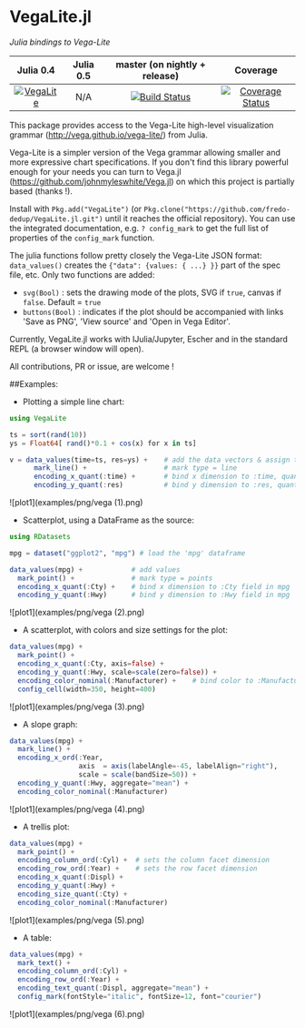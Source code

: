 # VegaLite.jl

_Julia bindings to Vega-Lite_

|Julia 0.4 | Julia 0.5 | master (on nightly + release) | Coverage |
|:--------:|:---------:|:-----------------------------:|:-----------:|
|[![VegaLite](http://pkg.julialang.org/badges/VegaLite_0.4.svg)](http://pkg.julialang.org/?pkg=VegaLite&ver=0.4) | N/A | [![Build Status](https://travis-ci.org/fredo-dedup/VegaLite.jl.svg?branch=master)](https://travis-ci.org/fredo-dedup/VegaLite.jl) | [![Coverage Status](https://coveralls.io/repos/github/fredo-dedup/VegaLite.jl/badge.svg?branch=master)](https://coveralls.io/github/fredo-dedup/VegaLite.jl?branch=master) |


This package provides access to the Vega-Lite high-level visualization grammar (http://vega.github.io/vega-lite/) from Julia.

Vega-Lite is a simpler version of the Vega grammar allowing smaller and more expressive chart specifications. If you don't find this library powerful enough for your needs you can turn to Vega.jl (https://github.com/johnmyleswhite/Vega.jl) on which this project is partially based (thanks !).

Install with `Pkg.add("VegaLite")` (or `Pkg.clone("https://github.com/fredo-dedup/VegaLite.jl.git")`
until it reaches the official repository). You can use the integrated documentation, e.g. `? config_mark` to get the full list of properties of the `config_mark` function.

The julia functions follow pretty closely the Vega-Lite JSON format: `data_values()` creates the `{"data": {values: { ...} }}` part of the spec file, etc.
Only two functions are added:
- `svg(Bool)` : sets the drawing mode of the plots, SVG if `true`, canvas if `false`. Default = `true`
- `buttons(Bool)` : indicates if the plot should be accompanied with links 'Save as PNG', 'View source' and 'Open in Vega Editor'.

Currently, VegaLite.jl works with IJulia/Jupyter, Escher and in the standard REPL (a browser window will open).


All contributions, PR or issue, are welcome !


##Examples:

- Plotting a simple line chart:
```julia
using VegaLite

ts = sort(rand(10))
ys = Float64[ rand()*0.1 + cos(x) for x in ts]

v = data_values(time=ts, res=ys) +    # add the data vectors & assign to symbols 'time' and 'res'
      mark_line() +                   # mark type = line
      encoding_x_quant(:time) +       # bind x dimension to :time, quantitative scale
      encoding_y_quant(:res)          # bind y dimension to :res, quantitative scale
```

![plot1](examples/png/vega (1).png)

- Scatterplot, using a DataFrame as the source:
```julia
using RDatasets

mpg = dataset("ggplot2", "mpg") # load the 'mpg' dataframe

data_values(mpg) +            # add values
  mark_point() +              # mark type = points
  encoding_x_quant(:Cty) +    # bind x dimension to :Cty field in mpg
  encoding_y_quant(:Hwy)      # bind y dimension to :Hwy field in mpg
```

![plot1](examples/png/vega (2).png)

- A scatterplot, with colors and size settings for the plot:
```julia
data_values(mpg) +
  mark_point() +
  encoding_x_quant(:Cty, axis=false) +
  encoding_y_quant(:Hwy, scale=scale(zero=false)) +
  encoding_color_nominal(:Manufacturer) +    # bind color to :Manufacturer, nominal scale
  config_cell(width=350, height=400)

```

![plot1](examples/png/vega (3).png)

- A slope graph:
```julia
data_values(mpg) +
  mark_line() +
  encoding_x_ord(:Year,
                 axis  = axis(labelAngle=-45, labelAlign="right"),
                 scale = scale(bandSize=50)) +
  encoding_y_quant(:Hwy, aggregate="mean") +
  encoding_color_nominal(:Manufacturer)

```

![plot1](examples/png/vega (4).png)

- A trellis plot:
```julia
data_values(mpg) +
  mark_point() +
  encoding_column_ord(:Cyl) +  # sets the column facet dimension
  encoding_row_ord(:Year) +    # sets the row facet dimension
  encoding_x_quant(:Displ) +
  encoding_y_quant(:Hwy) +
  encoding_size_quant(:Cty) +
  encoding_color_nominal(:Manufacturer)

```

![plot1](examples/png/vega (5).png)

- A table:
```julia
data_values(mpg) +
  mark_text() +
  encoding_column_ord(:Cyl) +
  encoding_row_ord(:Year) +
  encoding_text_quant(:Displ, aggregate="mean") +
  config_mark(fontStyle="italic", fontSize=12, font="courier")
```

![plot1](examples/png/vega (6).png)

